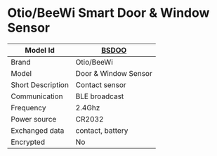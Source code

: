 # Otio/BeeWi Smart Door & Window Sensor

|Model Id|[BSDOO](https://github.com/theengs/decoder/blob/development/src/devices/BWBSDOO_json.h)|
|-|-|
|Brand|Otio/BeeWi|
|Model|Door & Window Sensor|
|Short Description|Contact sensor|
|Communication|BLE broadcast|
|Frequency|2.4Ghz|
|Power source|CR2032|
|Exchanged data|contact, battery|
|Encrypted|No|
